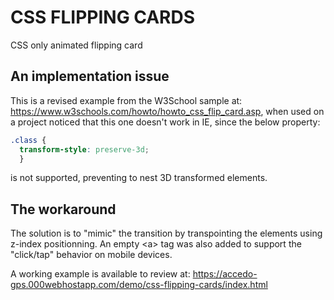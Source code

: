 # CSS FLIPPING CARDS

CSS only animated flipping card

## An implementation issue

This is a revised example from the W3School sample at: https://www.w3schools.com/howto/howto_css_flip_card.asp, when used on a project noticed that this one doesn't work in IE, since the below property:
```css
.class {
  transform-style: preserve-3d;
  }
```
is not supported, preventing to nest 3D transformed elements.

## The workaround

The solution is to "mimic" the transition by transpointing the elements using z-index positionning. An empty 	&lt;a&gt; tag was also added to support the "click/tap" behavior on mobile devices.

A working example is available to review at: https://accedo-gps.000webhostapp.com/demo/css-flipping-cards/index.html
